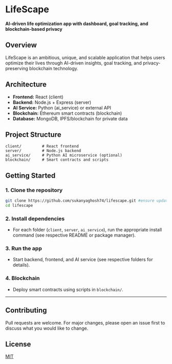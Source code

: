 # LifeScape

**AI-driven life optimization app with dashboard, goal tracking, and blockchain-based privacy**

## Overview
LifeScape is an ambitious, unique, and scalable application that helps users optimize their lives through AI-driven insights, goal tracking, and privacy-preserving blockchain technology.

## Architecture
- **Frontend:** React (client)
- **Backend:** Node.js + Express (server)
- **AI Service:** Python (ai_service) or external API
- **Blockchain:** Ethereum smart contracts (blockchain)
- **Database:** MongoDB, IPFS/blockchain for private data

## Project Structure
```
client/         # React frontend
server/         # Node.js backend
ai_service/     # Python AI microservice (optional)
blockchain/     # Smart contracts and scripts
```

## Getting Started

### 1. Clone the repository
```bash
git clone https://github.com/sukanyaghosh74/lifescape.git #ensure update 
cd lifescape
```

### 2. Install dependencies
- For each folder (`client`, `server`, `ai_service`), run the appropriate install command (see respective README or package manager).

### 3. Run the app
- Start backend, frontend, and AI service (see respective folders for details).

### 4. Blockchain
- Deploy smart contracts using scripts in `blockchain/`.

---

## Contributing
Pull requests are welcome. For major changes, please open an issue first to discuss what you would like to change.

## License
[MIT](LICENSE) 